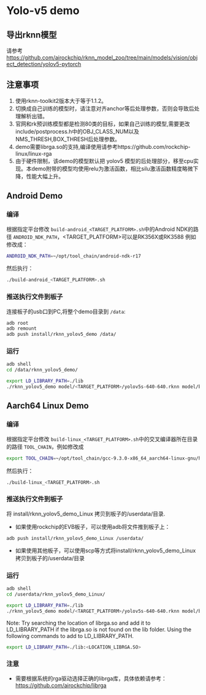 # Yolo-v5 demo

## 导出rknn模型

请参考 https://github.com/airockchip/rknn_model_zoo/tree/main/models/vision/object_detection/yolov5-pytorch



## 注意事项

1. 使用rknn-toolkit2版本大于等于1.1.2。
2. 切换成自己训练的模型时，请注意对齐anchor等后处理参数，否则会导致后处理解析出错。
3. 官网和rk预训练模型都是检测80类的目标，如果自己训练的模型,需要更改include/postprocess.h中的OBJ_CLASS_NUM以及NMS_THRESH,BOX_THRESH后处理参数。
5. demo需要librga.so的支持,编译使用请参考https://github.com/rockchip-linux/linux-rga
5. 由于硬件限制，该demo的模型默认把 yolov5 模型的后处理部分，移至cpu实现。本demo附带的模型均使用relu为激活函数，相比silu激活函数精度略微下降，性能大幅上升。



## Android Demo

### 编译

根据指定平台修改 `build-android_<TARGET_PLATFORM>.sh`中的Android NDK的路径 `ANDROID_NDK_PATH`，<TARGET_PLATFORM>可以是RK356X或RK3588 例如修改成：

```sh
ANDROID_NDK_PATH=~/opt/tool_chain/android-ndk-r17
```

然后执行：

```sh
./build-android_<TARGET_PLATFORM>.sh
```

### 推送执行文件到板子

连接板子的usb口到PC,将整个demo目录到 `/data`:

```sh
adb root
adb remount
adb push install/rknn_yolov5_demo /data/
```

### 运行

```sh
adb shell
cd /data/rknn_yolov5_demo/

export LD_LIBRARY_PATH=./lib
./rknn_yolov5_demo model/<TARGET_PLATFORM>/yolov5s-640-640.rknn model/bus.jpg
```

## Aarch64 Linux Demo

### 编译

根据指定平台修改 `build-linux_<TARGET_PLATFORM>.sh`中的交叉编译器所在目录的路径 `TOOL_CHAIN`，例如修改成

```sh
export TOOL_CHAIN=~/opt/tool_chain/gcc-9.3.0-x86_64_aarch64-linux-gnu/host
```

然后执行：

```sh
./build-linux_<TARGET_PLATFORM>.sh
```

### 推送执行文件到板子


将 install/rknn_yolov5_demo_Linux 拷贝到板子的/userdata/目录.

- 如果使用rockchip的EVB板子，可以使用adb将文件推到板子上：

```
adb push install/rknn_yolov5_demo_Linux /userdata/
```

- 如果使用其他板子，可以使用scp等方式将install/rknn_yolov5_demo_Linux拷贝到板子的/userdata/目录

### 运行

```sh
adb shell
cd /userdata/rknn_yolov5_demo_Linux/

export LD_LIBRARY_PATH=./lib
./rknn_yolov5_demo model/<TARGET_PLATFORM>/yolov5s-640-640.rknn model/bus.jpg
```

Note: Try searching the location of librga.so and add it to LD_LIBRARY_PATH if the librga.so is not found on the lib folder.
Using the following commands to add to LD_LIBRARY_PATH.

```sh
export LD_LIBRARY_PATH=./lib:<LOCATION_LIBRGA.SO>
```



### 注意

- 需要根据系统的rga驱动选择正确的librga库，具体依赖请参考： https://github.com/airockchip/librga
